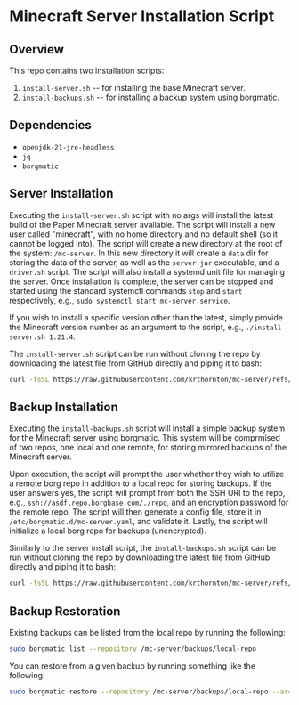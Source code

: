 # Minecraft Server Installation Script

## Overview
This repo contains two installation scripts:
1. `install-server.sh` -- for installing the base Minecraft server.
2. `install-backups.sh` -- for installing a backup system using borgmatic.

## Dependencies
- `openjdk-21-jre-headless`
- `jq`
- `borgmatic`

## Server Installation
Executing the `install-server.sh` script with no args will install the latest build of the Paper Minecraft server available.
The script will install a new user called "minecraft", with no home directory and no default shell (so it cannot be logged into).
The script will create a new directory at the root of the system: `/mc-server`. In this new directory it will create a `data` dir for storing the data of the server, as well as the `server.jar` executable, and a `driver.sh` script.
The script will also install a systemd unit file for managing the server. Once installation is complete, the server can be stopped and started using the standard systemctl commands `stop` and `start` respectively, e.g., `sudo systemctl start mc-server.service`.

If you wish to install a specific version other than the latest, simply provide the Minecraft version number as an argument to the script, e.g., `./install-server.sh 1.21.4`.

The `install-server.sh` script can be run without cloning the repo by downloading the latest file from GitHub directly and piping it to bash:
```bash
curl -fsSL https://raw.githubusercontent.com/krthornton/mc-server/refs/heads/master/install-server.sh | bash
```

## Backup Installation
Executing the `install-backups.sh` script will install a simple backup system for the Minecraft server using borgmatic. This system will be comprmised of two repos, one local and one remote, for storing mirrored backups of the Minecraft server.

Upon execution, the script will prompt the user whether they wish to utilize a remote borg repo in addition to a local repo for storing backups.
If the user answers yes, the script will prompt from both the SSH URI to the repo, e.g., `ssh://asdf.repo.borgbase.com/./repo`, and an encryption password for the remote repo.
The script will then generate a config file, store it in `/etc/borgmatic.d/mc-server.yaml`, and validate it.
Lastly, the script will initialize a local borg repo for backups (unencrypted).

Similarly to the server install script, the `install-backups.sh` script can be run without cloning the repo by downloading the latest file from GitHub directly and piping it to bash:
```bash
curl -fsSL https://raw.githubusercontent.com/krthornton/mc-server/refs/heads/master/install-backups.sh | bash
```

## Backup Restoration
Existing backups can be listed from the local repo by running the following:
```bash
sudo borgmatic list --repository /mc-server/backups/local-repo
```

You can restore from a given backup by running something like the following:
```bash
sudo borgmatic restore --repository /mc-server/backups/local-repo --archive data-2025-01-27T15:42:57
```
